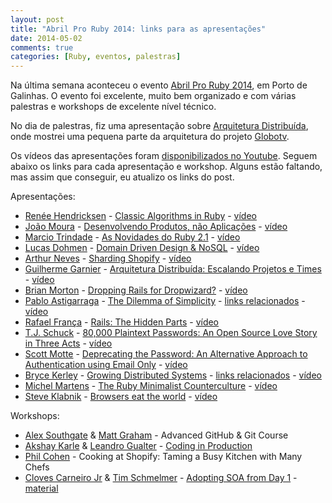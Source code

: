```yaml
---
layout: post
title: "Abril Pro Ruby 2014: links para as apresentações"
date: 2014-05-02
comments: true
categories: [Ruby, eventos, palestras]
---
```

Na última semana aconteceu o evento [Abril Pro Ruby 2014](http://abrilproruby.com/), em Porto de Galinhas. O evento foi excelente, muito bem organizado e com várias palestras e workshops de excelente nível técnico.

No dia de palestras, fiz uma apresentação sobre [Arquitetura Distribuída](https://ggarnier.github.io/arquitetura-distribuida/), onde mostrei uma pequena parte da arquitetura do projeto [Globotv](http://globotv.globo.com/).

Os vídeos das apresentações foram [disponibilizados no Youtube](https://www.youtube.com/playlist?list=PL7a-mWnTar6v5cDC4MLDZKwD0RuMSDHHP). Seguem abaixo os links para cada apresentação e workshop. Alguns estão faltando, mas assim que conseguir, eu atualizo os links do post.

Apresentações:

- [Renée Hendricksen](http://twitter.com/gigglegirl4e) - [Classic Algorithms in Ruby](https://speakerdeck.com/reneedv/classic-algorithms-in-ruby) - [vídeo](https://www.youtube.com/watch?v=eVulPTs8wSA)
- [João Moura](http://www.twitter.com/joaomdmoura) - [Desenvolvendo Produtos, não Aplicações](https://speakerdeck.com/joaomdmoura/building-products-not-apps) - [vídeo](https://www.youtube.com/watch?v=YwoE9mDoIIE)
- [Marcio Trindade](http://twitter.com/marciotrindade) - [As Novidades do Ruby 2.1](http://www.slideshare.net/marciotrindade/ruby-21-33969653) - [vídeo](https://www.youtube.com/watch?v=dVevbSA8PKU)
- [Lucas Dohmen](http://www.twitter.com/moonbeamlabs) - [Domain Driven Design & NoSQL](https://speakerdeck.com/moonglum/domain-driven-design-and-nosql) - [vídeo](https://www.youtube.com/watch?v=XJyApnfYONQ)
- [Arthur Neves](http://www.twitter.com/arthurnn) - [Sharding Shopify](https://speakerdeck.com/arthurnn/abril-pro-ruby) - [vídeo](https://www.youtube.com/watch?v=Toqiyb2k_5E)
- [Guilherme Garnier](http://twitter.com/guilhermgarnier) - [Arquitetura Distribuída: Escalando Projetos e Times](https://ggarnier.github.io/arquitetura-distribuida/) - [vídeo](https://www.youtube.com/watch?v=_0esATer3ss)
- [Brian Morton](http://www.twitter.com/brianxq3) - [Dropping Rails for Dropwizard?](https://speakerdeck.com/bmorton/dropping-rails-for-dropwizard-from-abril-pro-ruby-2014) - [vídeo](https://www.youtube.com/watch?v=Pd3OxF4Ik1o)
- [Pablo Astigarraga](http://www.twitter.com/poteland) - [The Dilemma of Simplicity](https://speakerdeck.com/pote/the-dilemma-of-simplicity) - [links relacionados](https://gist.github.com/pote/061f709186c0e93c3f1c) - [vídeo](https://www.youtube.com/watch?v=MOjeNcN1__c)
- [Rafael França](http://www.twitter.com/rafaelfranca) - [Rails: The Hidden Parts](https://speakerdeck.com/rafaelfranca/rails-the-hidden-parts) - [vídeo](https://www.youtube.com/watch?v=nT9xMoNt9S0)
- [T.J. Schuck](http://www.twitter.com/tjschuck) - [80,000 Plaintext Passwords: An Open Source Love Story in Three Acts](https://speakerdeck.com/tjschuck/80-000-plaintext-passwords-an-open-source-love-story-in-three-acts) - [vídeo](https://www.youtube.com/watch?v=1zNVDgA581w)
- [Scott Motte](http://www.twitter.com/scottmotte) - [Deprecating the Password: An Alternative Approach to Authentication using Email Only](https://speakerdeck.com/scottmotte/deprecating-the-password-an-alternative-approach-to-authentication-using-email-only) - [vídeo](https://www.youtube.com/watch?v=JT8qgZWVaOM)
- [Bryce Kerley](http://www.twitter.com/bonzoesc) - [Growing Distributed Systems](https://speakerdeck.com/bryce/growing-distributed-systems) - [links relacionados](https://bitly.com/bundles/bonzoesc/b) - [vídeo](https://www.youtube.com/watch?v=hJLXOaUsCrY)
- [Michel Martens](http://www.twitter.com/soveran) - [The Ruby Minimalist Counterculture](http://files.soveran.com/minimalism/) - [vídeo](https://www.youtube.com/watch?v=p9hB6VnrGM4)
- [Steve Klabnik](http://www.twitter.com/steveklabnik) - [Browsers eat the world](https://steveklabnik.github.io/browsers_eat_the_world/) - [vídeo](https://www.youtube.com/watch?v=w5V2mlQIi-g)

Workshops:

- [Alex Southgate](http://www.twitter.com/fromagie) & [Matt Graham](http://www.twitter.com/michigangraham) - Advanced GitHub & Git Course
- [Akshay Karle](http://www.twitter.com/akshay_karle) & [Leandro Gualter](https://twitter.com/leandrogualter) - [Coding in Production](https://github.com/akshaykarle/coding-in-production)
- [Phil Cohen](http://www.twitter.com/phlipper) - Cooking at Shopify: Taming a Busy Kitchen with Many Chefs
- [Cloves Carneiro Jr](http://www.twitter.com/ccjr) & [Tim Schmelmer](http://www.twitter.com/twitty_tim) - [Adopting SOA from Day 1](http://www.slideshare.net/TimSchmelmer/abril-pro-ruby-2014-workshop) - [material](https://gist.github.com/timbogit/11346571)
